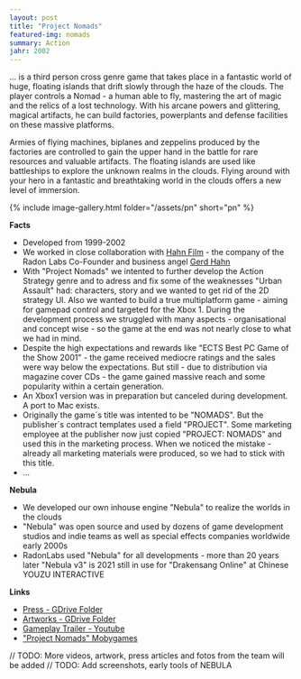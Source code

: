 ```yaml
---
layout: post
title: "Project Nomads"
featured-img: nomads
summary: Action
jahr: 2002
---
```

... is a third person cross genre game that takes place in a fantastic world of huge, floating islands that drift slowly through the haze of the clouds. The player controls a Nomad - a human able to fly, mastering the art of magic and the relics of a lost technology. With his arcane powers and glittering, magical artifacts, he can build factories, powerplants and defense facilities on these massive platforms.

Armies of flying machines, biplanes and zeppelins produced by the factories are controlled to gain the upper hand in the battle for rare resources and valuable artifacts. The floating islands are used like battleships to explore the unknown realms in the clouds. Flying around with your hero in a fantastic and breathtaking world in the clouds offers a new level of immersion.

{% include image-gallery.html folder="/assets/pn" short="pn" %}

**Facts**
* Developed from 1999-2002
* We worked in close collaboration with [Hahn Film](http://www.hahnfilm.com/) - the company of the Radon Labs Co-Founder and business angel [Gerd Hahn](https://de.wikipedia.org/wiki/Gerhard_Hahn_(Regisseur))
* With "Project Nomads" we intented to further develop the Action Strategy genre and to adress and fix some of the weaknesses "Urban Assault" had:  characters,  story and we wanted to get rid of the 2D strategy UI. Also we wanted to build a true multiplatform game - aiming for gamepad control and targeted for the Xbox 1. During the development process we struggled with many aspects - organisational and concept wise - so the game at the end was not nearly close to what we had in mind.
* Despite the high expectations and rewards like "ECTS Best PC Game of the Show 2001" - the game received mediocre ratings and the sales were way below the expectations. But still - due to distribution via magazine cover CDs - the game gained massive reach and some popularity within a certain generation.
* An Xbox1 version was in preparation but canceled during development. A port to Mac exists.
* Originally the game´s title was intented to be "NOMADS".  But the publisher´s contract templates used a field "PROJECT". Some marketing employee at the publisher now just copied  "PROJECT: NOMADS" and used this in the marketing process. When we noticed the mistake - already all marketing materials were produced, so we had to stick with this title.
* ...

**Nebula**
* We developed our own inhouse engine "Nebula" to realize the worlds in the clouds
* "Nebula" was open source and used by dozens of game development studios and indie teams as well as special effects companies  worldwide early 2000s
* RadonLabs used "Nebula" for all developments - more than 20 years later "Nebula v3" is 2021 still in use for "Drakensang Online" at Chinese YOUZU INTERACTIVE

**Links**
* [Press    - GDrive Folder](https://drive.google.com/drive/folders/0B1PLqWp1_kwwWjdaa2hscjc3WnM)
* [Artworks - GDrive Folder](https://drive.google.com/drive/folders/1OqKD_5NUcsxvR8J5r7R9a-w8U8pZsuZA)
* [Gameplay Trailer - Youtube](https://www.youtube.com/watch?v=E8Ew8G_wKPY&t=18s)
* ["Project Nomads" Mobygames](https://www.mobygames.com/game/project-nomads)


// TODO: More videos, artwork, press articles and fotos from the team will be added
// TODO: Add screenshots, early tools of NEBULA

